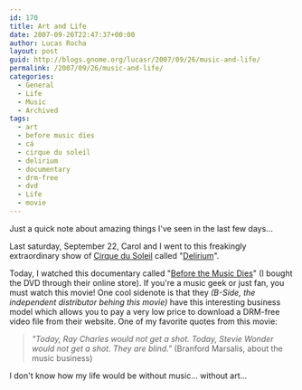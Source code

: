 ```yaml
---
id: 170
title: Art and Life
date: 2007-09-26T22:47:37+00:00
author: Lucas Rocha
layout: post
guid: http://blogs.gnome.org/lucasr/2007/09/26/music-and-life/
permalink: /2007/09/26/music-and-life/
categories:
  - General
  - Life
  - Music
  - Archived
tags:
  - art
  - before music dies
  - cá
  - cirque du soleil
  - delirium
  - documentary
  - drm-free
  - dvd
  - Life
  - movie
---
```

Just a quick note about amazing things I've seen in the last few days...

Last saturday, September 22, Carol and I went to this freakingly extraordinary
show of [Cirque du Soleil](http://en.wikipedia.org/wiki/Cirque_du_Soleil)
called
"[Delirium](http://www.cirquedusoleil.com/CirqueDuSoleil/en/showstickets/delirium_europe/about/default.htm)".

Today, I watched this documentary called "[Before the Music
Dies](http://www.beforethemusicdies.com/)" (I bought the DVD through their
online store). If you're a music geek or just fan, you must watch this movie!
One cool sidenote is that they _(B-Side, the independent distributor behing
this movie)_ have this interesting business model which allows you to
pay a very low price to download a DRM-free video file from their website. One
of my favorite quotes from this movie:

> _"Today, Ray Charles would not get a shot. Today, Stevie Wonder would not get
> a shot. They are blind."_ (Branford Marsalis, about the music business)

I don't know how my life would be without music... without art...
